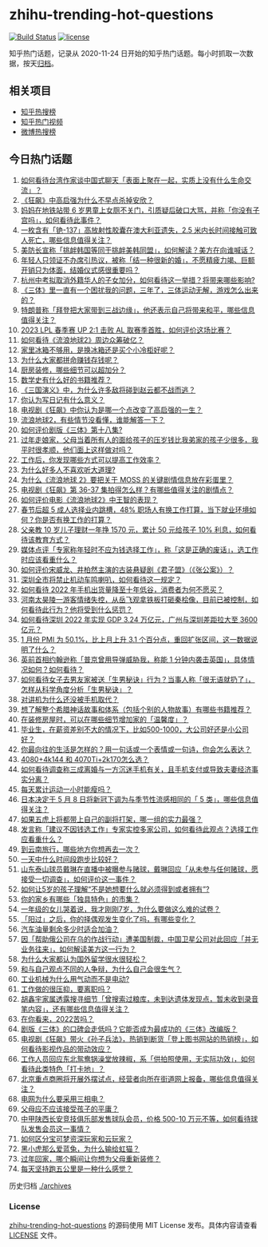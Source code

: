 # zhihu-trending-hot-questions

[![Build Status](https://github.com/justjavac/zhihu-trending-hot-questions/workflows/ci/badge.svg?branch=master)](https://github.com/justjavac/zhihu-trending-hot-questions/actions)
[![license](https://img.shields.io/github/license/justjavac/zhihu-trending-hot-questions)](https://github.com/justjavac/zhihu-trending-hot-questions/blob/master/LICENSE)

知乎热门话题，记录从 2020-11-24
日开始的知乎热门话题。每小时抓取一次数据，按天[归档](./archives)。

## 相关项目

- [知乎热搜榜](https://github.com/justjavac/zhihu-trending-top-search)
- [知乎热门视频](https://github.com/justjavac/zhihu-trending-hot-video)
- [微博热搜榜](https://github.com/justjavac/weibo-trending-hot-search)

## 今日热门话题

<!-- BEGIN -->
<!-- 最后更新时间 Wed Feb 01 2023 06:15:23 GMT+0800 (China Standard Time) -->

1. [如何看待台湾作家谈中国式聊天「表面上聚在一起，实质上没有什么生命交流」？](https://www.zhihu.com/question/580913063)
1. [《狂飙》中高启强为什么不早点杀掉安欣？](https://www.zhihu.com/question/580904390)
1. [妈妈在地铁站带 6 岁男童上女厕不关门，引质疑后破口大骂，并称「你没有子宫吗」，如何看待此事件？](https://www.zhihu.com/question/581423038)
1. [一枚含有「铯-137」高放射性胶囊在澳大利亚遗失，2.5 米内长时间接触可致人死亡，哪些信息值得关注？](https://www.zhihu.com/question/581320656)
1. [美防长宣称「挑衅韩国等同于挑衅美韩同盟」，如何解读？美方在向谁喊话？](https://www.zhihu.com/question/581512405)
1. [年轻人只领证不办席引热议，被称「结一种很新的婚」，不愿精疲力竭、巨额开销只为体面，结婚仪式感很重要吗？](https://www.zhihu.com/question/581088220)
1. [杭州中考拟取消外籍华人的子女加分，如何看待这一举措？将带来哪些影响?](https://www.zhihu.com/question/581528106)
1. [《三体》里一直有一个困扰我的问题，三年了，三体运动无解，游戏怎么出来的？](https://www.zhihu.com/question/574854757)
1. [特朗普称「拜登把大家带到三战边缘」，他还表示自己将带来和平，哪些信息值得关注？](https://www.zhihu.com/question/581255652)
1. [2023 LPL 春季赛 UP 2:1 击败 AL 取赛季首胜，如何评价这场比赛？](https://www.zhihu.com/question/581527246)
1. [如何看待《流浪地球2》周边众筹破亿？](https://www.zhihu.com/question/581287265)
1. [家里冰箱不够用，是换冰箱还是买个小冷柜好呢？](https://www.zhihu.com/question/332833652)
1. [为什么大家都拼命赚钱存钱呢？](https://www.zhihu.com/question/576972251)
1. [厨房装修，哪些细节可以超加分？](https://www.zhihu.com/question/455637837)
1. [数学史有什么好的书籍推荐？](https://www.zhihu.com/question/575481608)
1. [《三国演义》中，为什么许多敌将碰到赵云都不战而逃？](https://www.zhihu.com/question/501241464)
1. [你认为写日记有什么意义？](https://www.zhihu.com/question/578669354)
1. [电视剧《狂飙》中你认为是哪一个点改变了高启强的一生？](https://www.zhihu.com/question/581122615)
1. [流浪地球2，有些情节没看懂，谁能解答一下？](https://www.zhihu.com/question/580359331)
1. [如何评价剧版《三体》第十八集?](https://www.zhihu.com/question/581544236)
1. [过年走娘家，父母当着所有人的面给孩子的压岁钱比我弟家的孩子少很多，我平时很孝顺，他们面上这样做对吗？](https://www.zhihu.com/question/581197964)
1. [工作后，你发现哪些方式可以提高工作效率？](https://www.zhihu.com/question/42470807)
1. [为什么好多人不喜欢听大道理?](https://www.zhihu.com/question/22253738)
1. [为什么《流浪地球 2》要把关于 MOSS 的关键剧情信息放在彩蛋里？](https://www.zhihu.com/question/580374161)
1. [电视剧《狂飙》第 36-37 集拍得怎么样？有哪些值得关注的剧情点？](https://www.zhihu.com/question/580867259)
1. [如何评价电影《流浪地球2》中王智的表现？](https://www.zhihu.com/question/580183941)
1. [春节后超 5 成人选择业内跳槽，48% 职场人有换工作打算，当下就业环境如何？你是否有换工作的打算？](https://www.zhihu.com/question/581329484)
1. [父亲教 10 岁儿子理财一年挣 1570 元，累计 50 元给孩子 10% 利息，如何看待该教育方式？](https://www.zhihu.com/question/581338674)
1. [媒体点评「专家称年轻时不应为钱选择工作」，称「这是正确的废话」，选工作时应该看重什么？](https://www.zhihu.com/question/581515189)
1. [如何评价宋威龙、井柏然主演的古装悬疑剧《君子盟》（《张公案》）？](https://www.zhihu.com/question/581269414)
1. [深圳全市将禁止机动车鸣喇叭，如何看待这一规定？](https://www.zhihu.com/question/581317558)
1. [如何看待 2022 年手机出货量降至十年低谷，消费者为何不愿买？](https://www.zhihu.com/question/581261452)
1. [河南太昊陵一游客情绪失控，从岳飞观拿铁板打砸秦桧像，目前已被控制，如何看待此行为？他将受到什么惩罚？](https://www.zhihu.com/question/581423763)
1. [如何看待深圳 2022 年实现 GDP 3.24 万亿元，广州与深圳差距拉大至 3600 亿元？](https://www.zhihu.com/question/581040923)
1. [1 月份 PMI 为 50.1%，比上月上升 3.1 个百分点，重回扩张区间，这一数据说明了什么？](https://www.zhihu.com/question/581442356)
1. [英前首相约翰逊称「普京曾用导弹威胁我，称能 1 分钟内袭击英国」，具体情况如何？如何看待？](https://www.zhihu.com/question/581317542)
1. [如何看待女子去男友家被送「生男秘诀」行为？当事人称「很无语就扔了」，怎样从科学角度分析「生男秘诀」？](https://www.zhihu.com/question/581310177)
1. [对讲机为什么还没被手机取代？](https://www.zhihu.com/question/572743422)
1. [想了解整个希腊神话故事和体系（包括个别的人物故事）有哪些书籍推荐？](https://www.zhihu.com/question/570563898)
1. [在装修房屋时，可以在哪些细节增加家的「温馨度」？](https://www.zhihu.com/question/581144150)
1. [毕业生，在薪资差别不大的情况下，比如500-1000，大公司好还是小公司好？](https://www.zhihu.com/question/577284000)
1. [你最向往的生活是怎样的？用一句话或一个表情或一句诗，你会怎么表达？](https://www.zhihu.com/question/581220711)
1. [4080+4k144 和 4070Ti+2k170怎么选？](https://www.zhihu.com/question/580684921)
1. [如何看待调查称三成离婚与一方沉迷手机有关，且手机支付或导致夫妻经济事实分离？](https://www.zhihu.com/question/581236024)
1. [每天累计运动一小时能瘦吗？](https://www.zhihu.com/question/576661970)
1. [日本决定于 5 月 8 日将新冠下调为与季节性流感相同的「 5 类」，哪些信息值得关注？](https://www.zhihu.com/question/580800579)
1. [如果五虎上将都带上自己的副将打架，哪一组的实力最强？](https://www.zhihu.com/question/554530796)
1. [发言称「建议不因钱选工作」专家实控多家公司，如何看待此观点？选择工作应看重什么？](https://www.zhihu.com/question/581412870)
1. [到云南旅行，哪些地方你想再去一次？](https://www.zhihu.com/question/576215262)
1. [一天中什么时间段跑步比较好？](https://www.zhihu.com/question/576777465)
1. [山东泰山球员戴琳在直播中被曝参与赌球，戴琳回应「从未参与任何赌球，愿接受一切调查」，如何评价这一事件？](https://www.zhihu.com/question/581371557)
1. [如何让5岁的孩子理解“不是她想要什么就必须得到或者拥有”?](https://www.zhihu.com/question/440219401)
1. [你的家乡有哪些「独具特色」的市集？](https://www.zhihu.com/question/578264180)
1. [一年级的女儿哭着说，我才刚刚7岁，为什么要做这么难的试卷？](https://www.zhihu.com/question/581155237)
1. [「阳过」之后，你的择偶观发生变化了吗，有哪些变化？](https://www.zhihu.com/question/579007306)
1. [汽车油量剩余多少时适合加油？](https://www.zhihu.com/question/569469560)
1. [因「帮助俄公司在乌的作战行动」遭美国制裁，中国卫星公司对此回应「并无业务往来」，如何解读美方这一行为？](https://www.zhihu.com/question/581272789)
1. [为什么大家都认为国外留学很水很轻松？](https://www.zhihu.com/question/580643256)
1. [和与自己观点不同的人争辩，为什么自己会很生气？](https://www.zhihu.com/question/578922652)
1. [工业机械为什么用气动而不是电动?](https://www.zhihu.com/question/342598633)
1. [工作做的很压抑，要离职吗？](https://www.zhihu.com/question/581390004)
1. [胡鑫宇家属透露搜寻细节「曾搜索过粮库，未到达遗体发现点，暂未收到录音笔内容」，还有哪些信息值得关注？](https://www.zhihu.com/question/581407803)
1. [在你看来，2022苦吗？](https://www.zhihu.com/question/579001981)
1. [剧版《三体》的口碑会走低吗？它能否成为最成功的《三体》改编版？](https://www.zhihu.com/question/579077898)
1. [电视剧《狂飙》带火《孙子兵法》，热销到断货「登上图书网站的热销榜」，如何看待影视作品的带动效应？](https://www.zhihu.com/question/581310233)
1. [工作人员回应东北鸳鸯锅澡堂放辣椒，系「供拍照使用，无实际功效」，如何看待此类特色「打卡地」？](https://www.zhihu.com/question/580974942)
1. [北京重点商圈将开展外摆试点，经营者向所在街道网上报备，哪些信息值得关注？](https://www.zhihu.com/question/581339099)
1. [电网为什么要采用三相电？](https://www.zhihu.com/question/580240092)
1. [父母应不应该接受孩子的平庸？](https://www.zhihu.com/question/577649830)
1. [中甲陕西长安竞技俱乐部发售球队会员，价格 500-10 万元不等，如何看待球队发售会员这一事情？](https://www.zhihu.com/question/581330516)
1. [如何区分宝可梦资深玩家和云玩家？](https://www.zhihu.com/question/505606953)
1. [黑小虎那么爱蓝兔，为什么输给虹猫？](https://www.zhihu.com/question/377815062)
1. [过年回家，哪个瞬间让你想为父母重新装修？](https://www.zhihu.com/question/580955161)
1. [每天坚持跑五公里是一种什么感觉？](https://www.zhihu.com/question/573394735)

<!-- END -->

历史归档 [./archives](./archives)

### License

[zhihu-trending-hot-questions](https://github.com/justjavac/zhihu-trending-hot-questions)
的源码使用 MIT License 发布。具体内容请查看 [LICENSE](./LICENSE) 文件。
